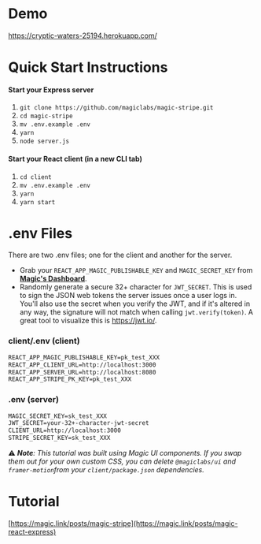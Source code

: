 
# Demo
https://cryptic-waters-25194.herokuapp.com/

# Quick Start Instructions

#### Start your Express server

1. `git clone https://github.com/magiclabs/magic-stripe.git`
2. `cd magic-stripe`
3. `mv .env.example .env`
5. `yarn`
6. `node server.js`

#### Start your React client (in a new CLI tab)

1. `cd client`
2. `mv .env.example .env`
3. `yarn`
4. `yarn start`

# .env Files

There are two .env files; one for the client and another for the server.

- Grab your `REACT_APP_MAGIC_PUBLISHABLE_KEY` and `MAGIC_SECRET_KEY` from [**Magic's Dashboard**](https://dashboard.magic.link). 
- Randomly generate a secure 32+ character for `JWT_SECRET`. This is used to sign the JSON web tokens the server issues once a user logs in. You'll also use the secret when you verify the JWT, and if it's altered in any way, the signature will not match when calling `jwt.verify(token)`. A great tool to visualize this is https://jwt.io/.

### client/.env (client)
```txt
REACT_APP_MAGIC_PUBLISHABLE_KEY=pk_test_XXX
REACT_APP_CLIENT_URL=http://localhost:3000
REACT_APP_SERVER_URL=http://localhost:8080
REACT_APP_STRIPE_PK_KEY=pk_test_XXX
```

### .env (server)
```txt
MAGIC_SECRET_KEY=sk_test_XXX
JWT_SECRET=your-32+-character-jwt-secret
CLIENT_URL=http://localhost:3000
STRIPE_SECRET_KEY=sk_test_XXX
```

⚠️ _**Note**: This tutorial was built using Magic UI components. If you swap them out for your own custom CSS, you can delete `@magiclabs/ui` and `framer-motion`from your `client/package.json` dependencies._

# Tutorial
[https://magic.link/posts/magic-stripe](https://magic.link/posts/magic-react-express)
